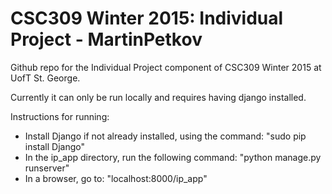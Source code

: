 # CSC309 Winter 2015: Individual Project - MartinPetkov
Github repo for the Individual Project component of CSC309 Winter 2015 at UofT St. George.

Currently it can only be run locally and requires having django installed.

Instructions for running:
* Install Django if not already installed, using the command: "sudo pip install Django"
* In the ip_app directory, run the following command: "python manage.py runserver"
* In a browser, go to: "localhost:8000/ip_app"

